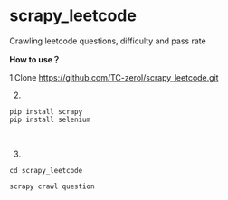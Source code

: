 # scrapy_leetcode
 Crawling leetcode questions, difficulty and pass rate

**How to use？**

1.Clone https://github.com/TC-zerol/scrapy_leetcode.git

2.

```shell
pip install scrapy
pip install selenium
```

​    

3.

```shell
cd scrapy_leetcode

scrapy crawl question
```


